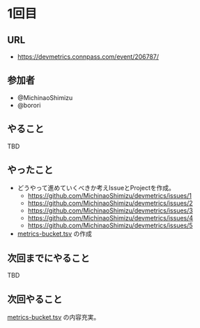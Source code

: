 # 1回目

## URL

- <https://devmetrics.connpass.com/event/206787/>

## 参加者

- @MichinaoShimizu
- @borori

## やること

TBD

## やったこと

- どうやって進めていくべきか考えIssueとProjectを作成。
  - https://github.com/MichinaoShimizu/devmetrics/issues/1
  - https://github.com/MichinaoShimizu/devmetrics/issues/2
  - https://github.com/MichinaoShimizu/devmetrics/issues/3
  - https://github.com/MichinaoShimizu/devmetrics/issues/4
  - https://github.com/MichinaoShimizu/devmetrics/issues/5
- [metrics-bucket.tsv](metrics-bucket.tsv) の作成

## 次回までにやること

TBD

## 次回やること

[metrics-bucket.tsv](metrics-bucket.tsv) の内容充実。
